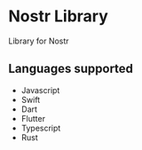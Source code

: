 # Nostr Library

Library for Nostr

## Languages supported

- Javascript
- Swift
- Dart
- Flutter
- Typescript
- Rust
